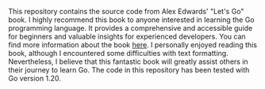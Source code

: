
This repository contains the source code from Alex Edwards' "Let's Go" book. I highly recommend this book to anyone interested in learning the Go programming language. It provides a comprehensive and accessible guide for beginners and valuable insights for experienced developers.
You can find more information about the book [here](https://lets-go.alexedwards.net).
I personally enjoyed reading this book, although I encountered some difficulties with text formatting. Nevertheless, I believe that this fantastic book will greatly assist others in their journey to learn Go.
The code in this repository has been tested with Go version 1.20.